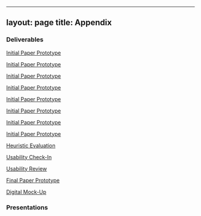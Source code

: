 
---
layout: page
title: Appendix
---

### Deliverables

[Initial Paper Prototype](https://cmpelz.github.io/2018-09-27-group_project_proposal/)

[Initial Paper Prototype](https://cmpelz.github.io/2018-09-27-team_contract/)

[Initial Paper Prototype](https://cmpelz.github.io/2018-09-27-contextual_inquiry_plan/)

[Initial Paper Prototype](https://cmpelz.github.io/2018-10-01-contextual_inquiry_checkin/)

[Initial Paper Prototype](https://cmpelz.github.io/2018-10-01-contextual_inquiry_checkin/)

[Initial Paper Prototype](https://cmpelz.github.io/2018-10-15-task_review/)

[Initial Paper Prototype](https://cmpelz.github.io/2018-10-22-project_design/)

[Initial Paper Prototype](https://cmpelz.github.io/2018-10-29-paper_prototype/)

[Heuristic Evaluation](https://cmpelz.github.io/2018-11-01-heuristic_evaluation/)

[Usability Check-In](https://cmpelz.github.io/2018-11-05-usability_checkin/)

[Usability Review](https://cmpelz.github.io/2018-11-08-usability_review/)

[Final Paper Prototype](https://cmpelz.github.io/2018-11-08-final_paper_prototype/)

[Digital Mock-Up](https://cmpelz.github.io/2018-11-13-digital_mock_up/)

### Presentations
